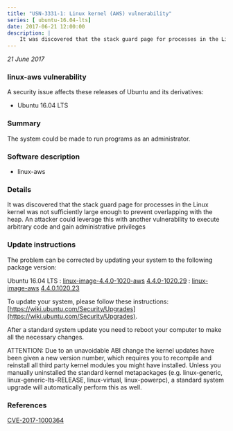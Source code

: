 ```yaml
---
title: "USN-3331-1: Linux kernel (AWS) vulnerability"
series: [ ubuntu-16.04-lts]
date: 2017-06-21 12:00:00
description: |
    It was discovered that the stack guard page for processes in the Linux kernel was not sufficiently large enough to prevent overlapping with the heap. An attacker could leverage this with another vulnerability to execute arbitrary code and gain administrative privileges 
--- 
```

 
 

*21 June 2017*

### linux-aws vulnerability

A security issue affects these releases of Ubuntu and its derivatives:

* Ubuntu 16.04 LTS

### Summary

The system could be made to run programs as an administrator. 

### Software description

* linux-aws 

### Details

It was discovered that the stack guard page for processes in the Linux kernel was not sufficiently large enough to prevent overlapping with the heap. An attacker could leverage this with another vulnerability to execute arbitrary code and gain administrative privileges 

### Update instructions

The problem can be corrected by updating your system to the following package version:

Ubuntu 16.04 LTS
 : [linux-image-4.4.0-1020-aws](https://launchpad.net/ubuntu/+source/linux-aws) <span> [4.4.0-1020.29](https://launchpad.net/ubuntu/+source/linux-aws/4.4.0-1020.29) </span> 
 : [linux-image-aws](https://launchpad.net/ubuntu/+source/linux-aws) <span> [4.4.0.1020.23](https://launchpad.net/ubuntu/+source/linux-aws/4.4.0-1020.29) </span> 

To update your system, please follow these instructions: [https://wiki.ubuntu.com/Security/Upgrades](https://wiki.ubuntu.com/Security/Upgrades).

After a standard system update you need to reboot your computer to make all the necessary changes.

ATTENTION: Due to an unavoidable ABI change the kernel updates have been given a new version number, which requires you to recompile and reinstall all third party kernel modules you might have installed. Unless you manually uninstalled the standard kernel metapackages (e.g. linux-generic, linux-generic-lts-RELEASE, linux-virtual, linux-powerpc), a standard system upgrade will automatically perform this as well. 

### References

 
 [CVE-2017-1000364](http://people.ubuntu.com/~ubuntu-security/cve/CVE-2017-1000364)
 

